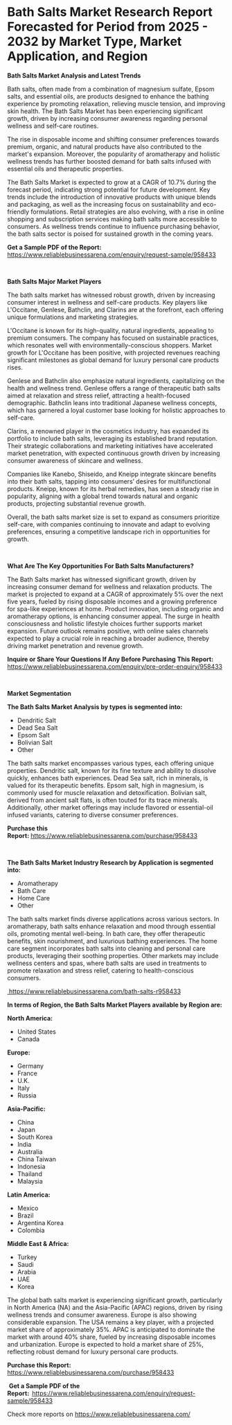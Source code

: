 <p><h1>Bath Salts Market Research Report Forecasted for Period from 2025 -  2032 by Market Type, Market Application, and Region</h1></p><p><strong>Bath Salts Market Analysis and Latest Trends</strong></p>
<p><p>Bath salts, often made from a combination of magnesium sulfate, Epsom salts, and essential oils, are products designed to enhance the bathing experience by promoting relaxation, relieving muscle tension, and improving skin health. The Bath Salts Market has been experiencing significant growth, driven by increasing consumer awareness regarding personal wellness and self-care routines. </p><p>The rise in disposable income and shifting consumer preferences towards premium, organic, and natural products have also contributed to the market's expansion. Moreover, the popularity of aromatherapy and holistic wellness trends has further boosted demand for bath salts infused with essential oils and therapeutic properties.</p><p>The Bath Salts Market is expected to grow at a CAGR of 10.7% during the forecast period, indicating strong potential for future development. Key trends include the introduction of innovative products with unique blends and packaging, as well as the increasing focus on sustainability and eco-friendly formulations. Retail strategies are also evolving, with a rise in online shopping and subscription services making bath salts more accessible to consumers. As wellness trends continue to influence purchasing behavior, the bath salts sector is poised for sustained growth in the coming years.</p></p>
<p><strong>Get a Sample PDF of the Report:&nbsp;</strong> <a href="https://www.reliablebusinessarena.com/enquiry/request-sample/958433?utm_campaign=3498&utm_medium=2&utm_source=Github&utm_content=ia&utm_term=04042025&utm_id=bath-salts">https://www.reliablebusinessarena.com/enquiry/request-sample/958433</a></p>
<p>&nbsp;</p>
<p><strong>Bath Salts Major Market Players</strong></p>
<p><p>The bath salts market has witnessed robust growth, driven by increasing consumer interest in wellness and self-care products. Key players like L'Occitane, Genlese, Bathclin, and Clarins are at the forefront, each offering unique formulations and marketing strategies.</p><p>L'Occitane is known for its high-quality, natural ingredients, appealing to premium consumers. The company has focused on sustainable practices, which resonates well with environmentally-conscious shoppers. Market growth for L'Occitane has been positive, with projected revenues reaching significant milestones as global demand for luxury personal care products rises.</p><p>Genlese and Bathclin also emphasize natural ingredients, capitalizing on the health and wellness trend. Genlese offers a range of therapeutic bath salts aimed at relaxation and stress relief, attracting a health-focused demographic. Bathclin leans into traditional Japanese wellness concepts, which has garnered a loyal customer base looking for holistic approaches to self-care.</p><p>Clarins, a renowned player in the cosmetics industry, has expanded its portfolio to include bath salts, leveraging its established brand reputation. Their strategic collaborations and marketing initiatives have accelerated market penetration, with expected continuous growth driven by increasing consumer awareness of skincare and wellness.</p><p>Companies like Kanebo, Shiseido, and Kneipp integrate skincare benefits into their bath salts, tapping into consumers’ desires for multifunctional products. Kneipp, known for its herbal remedies, has seen a steady rise in popularity, aligning with a global trend towards natural and organic products, projecting substantial revenue growth.</p><p>Overall, the bath salts market size is set to expand as consumers prioritize self-care, with companies continuing to innovate and adapt to evolving preferences, ensuring a competitive landscape rich in opportunities for growth.</p></p>
<p>&nbsp;</p>
<p><strong>What Are The Key Opportunities For Bath Salts Manufacturers?</strong></p>
<p><p>The Bath Salts market has witnessed significant growth, driven by increasing consumer demand for wellness and relaxation products. The market is projected to expand at a CAGR of approximately 5% over the next five years, fueled by rising disposable incomes and a growing preference for spa-like experiences at home. Product innovation, including organic and aromatherapy options, is enhancing consumer appeal. The surge in health consciousness and holistic lifestyle choices further supports market expansion. Future outlook remains positive, with online sales channels expected to play a crucial role in reaching a broader audience, thereby driving market penetration and revenue growth.</p></p>
<p><strong>Inquire or Share Your Questions If Any Before Purchasing This Report:</strong> <a href="https://www.reliablebusinessarena.com/enquiry/pre-order-enquiry/958433?utm_campaign=3498&utm_medium=2&utm_source=Github&utm_content=ia&utm_term=04042025&utm_id=bath-salts">https://www.reliablebusinessarena.com/enquiry/pre-order-enquiry/958433</a></p>
<p>&nbsp;</p>
<p><strong>Market Segmentation</strong></p>
<p><strong>The Bath Salts Market Analysis by types is segmented into:</strong></p>
<p><ul><li>Dendritic Salt</li><li>Dead Sea Salt</li><li>Epsom Salt</li><li>Bolivian Salt</li><li>Other</li></ul></p>
<p><p>The bath salts market encompasses various types, each offering unique properties. Dendritic salt, known for its fine texture and ability to dissolve quickly, enhances bath experiences. Dead Sea salt, rich in minerals, is valued for its therapeutic benefits. Epsom salt, high in magnesium, is commonly used for muscle relaxation and detoxification. Bolivian salt, derived from ancient salt flats, is often touted for its trace minerals. Additionally, other market offerings may include flavored or essential-oil infused variants, catering to diverse consumer preferences.</p></p>
<p><strong>Purchase this Report:&nbsp;</strong><a href="https://www.reliablebusinessarena.com/purchase/958433?utm_campaign=3498&utm_medium=2&utm_source=Github&utm_content=ia&utm_term=04042025&utm_id=bath-salts">https://www.reliablebusinessarena.com/purchase/958433</a></p>
<p>&nbsp;</p>
<p><strong>The Bath Salts Market Industry Research by Application is segmented into:</strong></p>
<p><ul><li>Aromatherapy</li><li>Bath Care</li><li>Home Care</li><li>Other</li></ul></p>
<p><p>The bath salts market finds diverse applications across various sectors. In aromatherapy, bath salts enhance relaxation and mood through essential oils, promoting mental well-being. In bath care, they offer therapeutic benefits, skin nourishment, and luxurious bathing experiences. The home care segment incorporates bath salts into cleaning and personal care products, leveraging their soothing properties. Other markets may include wellness centers and spas, where bath salts are used in treatments to promote relaxation and stress relief, catering to health-conscious consumers.</p></p>
<p><a href="https://www.reliablebusinessarena.com/bath-salts-r958433?utm_campaign=3498&utm_medium=2&utm_source=Github&utm_content=ia&utm_term=04042025&utm_id=bath-salts">&nbsp;https://www.reliablebusinessarena.com/bath-salts-r958433</a></p>
<p><strong>In terms of Region, the Bath Salts Market Players available by Region are:</strong></p>
<p>
    <p> <strong> North America: </strong>
        <ul>
            <li>United States</li>
            <li>Canada</li>
        </ul>
        </p> 
    <p> <strong> Europe: </strong>
        <ul>
            <li>Germany</li>
            <li>France</li>
            <li>U.K.</li>
            <li>Italy</li>
            <li>Russia</li>
        </ul>
        </p> 
    <p> <strong> Asia-Pacific: </strong>
        <ul>
            <li>China</li>
            <li>Japan</li>
            <li>South Korea</li>
            <li>India</li>
            <li>Australia</li>
            <li>China Taiwan</li>
            <li>Indonesia</li>
            <li>Thailand</li>
            <li>Malaysia</li>
        </ul>
        </p> 
    <p> <strong> Latin America: </strong>
        <ul>
            <li>Mexico</li>
            <li>Brazil</li>
            <li>Argentina Korea</li>
            <li>Colombia</li>
        </ul>
        </p> 
    <p> <strong> Middle East & Africa: </strong>
        <ul>
            <li>Turkey</li>
            <li>Saudi</li>
            <li>Arabia</li>
            <li>UAE</li>
            <li>Korea</li>
        </ul>
    </p>
    </p>
<p><p>The global bath salts market is experiencing significant growth, particularly in North America (NA) and the Asia-Pacific (APAC) regions, driven by rising wellness trends and consumer awareness. Europe is also showing considerable expansion. The USA remains a key player, with a projected market share of approximately 35%. APAC is anticipated to dominate the market with around 40% share, fueled by increasing disposable incomes and urbanization. Europe is expected to hold a market share of 25%, reflecting robust demand for luxury personal care products.</p></p>
<p><strong>Purchase this Report: </strong><a href="https://www.reliablebusinessarena.com/purchase/958433?utm_campaign=3498&utm_medium=2&utm_source=Github&utm_content=ia&utm_term=04042025&utm_id=bath-salts">https://www.reliablebusinessarena.com/purchase/958433</a></p>
<p>&nbsp;<strong>Get a Sample PDF of the Report:&nbsp;&nbsp;</strong><a href="https://www.reliablebusinessarena.com/enquiry/request-sample/958433?utm_campaign=3498&utm_medium=2&utm_source=Github&utm_content=ia&utm_term=04042025&utm_id=bath-salts">https://www.reliablebusinessarena.com/enquiry/request-sample/958433</a></p>
<p><strong></strong></p>
<p>Check more reports on <a href="https://www.reliablebusinessarena.com/?utm_campaign=3498&utm_medium=2&utm_source=Github&utm_content=ia&utm_term=04042025&utm_id=bath-salts">https://www.reliablebusinessarena.com/</a></p>
